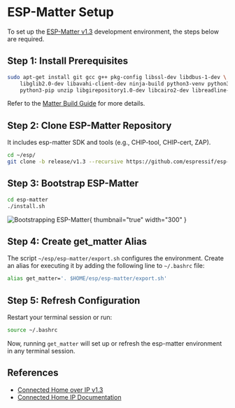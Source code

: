 # ESP-Matter Setup

To set up the [ESP-Matter v1.3](https://github.com/espressif/esp-matter/tree/release/v1.3) development environment, the
steps below are required.

## Step 1: Install Prerequisites

```Bash
sudo apt-get install git gcc g++ pkg-config libssl-dev libdbus-1-dev \
 	libglib2.0-dev libavahi-client-dev ninja-build python3-venv python3-dev \
 	python3-pip unzip libgirepository1.0-dev libcairo2-dev libreadline-dev
```

Refer to the [Matter Build Guide](https://github.com/espressif/connectedhomeip/blob/v1.3-branch/docs/guides/BUILDING.md)
for more details.

## Step 2: Clone ESP-Matter Repository

It includes esp-matter SDK and tools (e.g., CHIP-tool, CHIP-cert, ZAP).

```Bash
cd ~/esp/
git clone -b release/v1.3 --recursive https://github.com/espressif/esp-matter.git
```

## Step 3: Bootstrap ESP-Matter

```Bash
cd esp-matter
./install.sh
```

![Bootstrapping ESP-Matter](image14.png){ thumbnail="true" width="300" }

## Step 4: Create get_matter Alias

The script `~/esp/esp-matter/export.sh` configures the environment. Create an alias for executing it by adding the
following line to `~/.bashrc` file:

```Bash
alias get_matter='. $HOME/esp/esp-matter/export.sh'
```

## Step 5: Refresh Configuration

Restart your terminal session or run:

```Bash
source ~/.bashrc
```

Now, running `get_matter` will set up or refresh the esp-matter environment in any terminal session.

## References

- [Connected Home over IP v1.3](https://github.com/espressif/connectedhomeip/tree/v1.3-branch)
- [Connected Home IP Documentation](https://project-chip.github.io/connectedhomeip-doc/index.html)